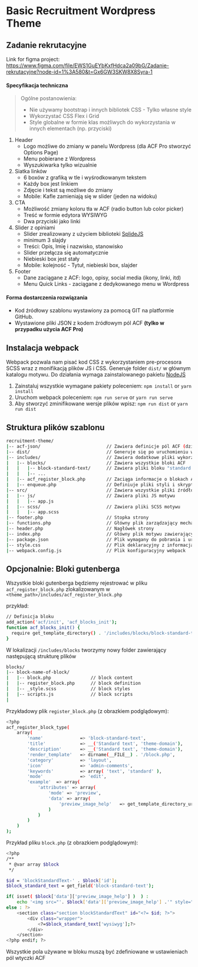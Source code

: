 # Basic Recruitment Wordpress Theme

## Zadanie rekrutacyjne
Link for figma project: https://www.figma.com/file/EWS1GuEYbKxfHdca2a09bG/Zadanie-rekrutacyjne?node-id=1%3A580&t=Gx6GW3SKW8X8Syra-1

#### Specyfikacja techniczna
> Ogólne postanowienia:
> - Nie używamy bootstrap i innych bibliotek CSS - Tylko własne style
> - Wykorzystać CSS Flex i Grid
> - Style globalne w formie klas możliwych do wykorzystania w innych elementach (np. przyciski)

1. Header
    - Logo możliwe do zmiany w panelu Wordpress (dla ACF Pro stworzyć Options Page)
    - Menu pobierane z Wordpress
    - Wyszukiwarka tylko wizualnie
2. Siatka linków
   - 6 boxów z grafiką w tle i wyśrodkowanym tekstem
   - Każdy box jest linkiem
   - Zdjęcie i tekst są możliwe do zmiany
   - Mobile: Kafle zamieniają się w slider (jeden na widoku)
3. CTA
    - Możliwość zmiany koloru tła w ACF (radio button lub color picker)
    - Treść w formie edytora WYSIWYG
    - Dwa przyciski jako linki
4. Slider z opiniami
    - Slider zrealizowany z użyciem biblioteki [SplideJS](https://splidejs.com/)
    - minimum 3 slajdy
    - Treści: Opis, Imię i nazwisko, stanowisko
    - Slider przełącza się automatycznie
    - Niebieski box jest stały
    - Mobile: kolejność - Tytuł, niebieski box, slajder
5. Footer
   - Dane zaciągane z ACF: logo, opisy, social media (ikony, linki, itd)
   - Menu Quick Links - zaciągane z dedykowanego menu w Wordpress

#### Forma dostarczenia rozwiązania
- Kod źródłowy szablonu wystawiony za pomocą GIT na platformie GitHub.
- Wystawione pliki JSON z kodem źródłowym pól ACF **(tylko w przypadku użycia ACF Pro)**

## Instalacja webpack
Webpack pozwala nam pisać kod CSS z wykorzystaniem pre-procesora SCSS wraz z monifikacją plików JS i CSS.
Generuje folder `dist/` w głównym katalogu motywu.
Do działania wymaga zainstalowanego pakietu [NodeJS](https://nodejs.org/en/download/)
1. Zainstaluj wszystkie wymagane pakiety poleceniem:
`npm install` or `yarn install`
2. Uruchom webpack poleceniem: `npm run serve` or `yarn run serve`
3. Aby stworzyć zminifikowane wersje plików wpisz: `npm run dist` or `yarn run dist`

## Struktura plików szablonu
```bash
recruitment-theme/
|-- acf-json/                         // Zawiera definicje pól ACF (działa tylko z ACF Pro)
|-- dist/                             // Generuje się po uruchomieniu webpack-a, zawiera skompresowane pliki styli i skryptów motywu
|-- includes/                         // Zawiera dodatkowe pliki wykorzystywane w motywie
|   |-- blocks/                       // Zawiera wszystkie bloki ACF
|   |   |-- block-standard-text/      // Zawiera pliki bloku "standard text"
|   |   |-- ...
|   |-- acf_register_block.php        // Zaciąga informacje o blokach ACF z motywu
|   |-- enqueue.php                   // Definiuje pliki styli i skryptów, użytych w motywie
|-- src/                              // Zawiera wszystkie pliki źródłowe styli i skryptów
|   |-- js/                           // Zawiera pliki JS motywu
|   |   |-- app.js
|   |-- scss/                         // Zawiera pliki SCSS motywu
|   |   |-- app.scss
|-- footer.php                        // Stopka strony
|-- functions.php                     // Główny plik zarządzający mechanikami motywu oraz wsparcia funkcjonalności Wordpressa
|-- header.php                        // Nagłówek strony
|-- index.php                         // Główny plik motywu zawierający treść strony
|-- package.json                      // Plik wymagany do pobrania i uruchomienia webpack w motywie
|-- style.css                         // Plik deklaracyjny z informacjami o autorze i nazwie motywu
|-- webpack.config.js                 // Plik konfiguracyjny webpack
```

## Opcjonalnie: Bloki gutenberga
Wszystkie bloki gutenberga będziemy rejestrować w pliku `acf_register_block.php` zlokalizowanym w `<theme_path>/includes/acf_register_block.php`

przykład:
```bash
// Definicja bloku
add_action('acf/init', 'acf_blocks_init');
function acf_blocks_init() {
  require get_template_directory() . '/includes/blocks/block-standard-text/register_block.php';
}
```

W lokalizacji `/includes/blocks` tworzymy nowy folder zawierający następującą strukturę plików

```bash
blocks/
|-- block-name-of-block/
|   |-- block.php               // block content
|   |-- register_block.php      // block definition
|   |-- _style.scss             // block styles
|   |-- scripts.js              // block scripts
|
```

Przykładowy plik `register_block.php` (z obrazkiem podglądowym):

```bash
<?php
acf_register_block_type(
    array(
        'name'				=> 'block-standard-text',
        'title'				=> __('Standard text', 'theme-domain'),
        'description'		=> __('Standard text', 'theme-domain'),
        'render_template'   => dirname(__FILE__) . '/block.php',
        'category'			=> 'layout',
        'icon'				=> 'admin-comments',
        'keywords'			=> array( 'text', 'standard' ),
        'mode'				=> 'edit',
        'example'  => array(
            'attributes' => array(
                'mode' => 'preview',
                'data' => array(
                    'preview_image_help'   => get_template_directory_uri()  . "/includes/blocks/block-standard-text/img.png",
                )
            )
        )
    )
);
```

Przykład pliku `block.php` (z obrazkiem podglądowym):

```bash
<?php
/**
 * @var array $block
 */

$id = 'blockStandardText-' . $block['id'];
$block_standard_text = get_field('block-standard-text');

if( isset( $block['data']['preview_image_help'] )  ) :
    echo '<img src="'. $block['data']['preview_image_help'] .'" style="width:100%; height:auto;">';
else : ?>
    <section class="section blockStandardText" id="<?= $id; ?>">
        <div class="wrapper">
            <?=$block_standard_text['wysiwyg'];?>
        </div>
    </section>
<?php endif; ?>
```
Wszystkie pola używane w bloku muszą być zdefiniowane w ustawieniach pól wtyczki ACF